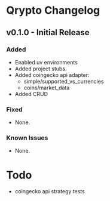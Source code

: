 # Qrypto Changelog  

## v0.1.0 - Initial Release  

### Added
- Enabled uv environments
- Added project stubs.  
- Added coingecko api adapter: 
  + simple/supported_vs_currencies
  + coins/market_data
- Added CRUD 

### Fixed
- None.  

### Known Issues  
- None.  

# Todo
- coingecko api strategy tests